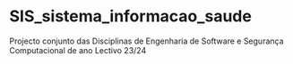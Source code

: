 # SIS_sistema_informacao_saude
 Projecto conjunto das Disciplinas de Engenharia de Software e Segurança Computacional de ano Lectivo 23/24
